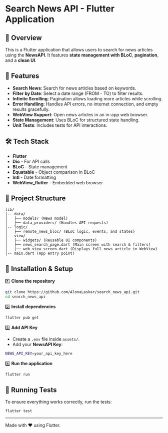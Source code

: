 # Search News API - Flutter Application

## 📌 Overview
This is a Flutter application that allows users to search for news articles using the **NewsAPI**. It features **state management with BLoC**, **pagination**, and a **clean UI**.

## 🚀 Features
- **Search News**: Search for news articles based on keywords.
- **Filter by Date**: Select a date range (FROM - TO) to filter results.
- **Infinite Scrolling**: Pagination allows loading more articles while scrolling.
- **Error Handling**: Handles API errors, no internet connection, and empty results gracefully.
- **WebView Support**: Open news articles in an in-app web browser.
- **State Management**: Uses BLoC for structured state handling.
- **Unit Tests**: Includes tests for API interactions.

## 🛠️ Tech Stack
- **Flutter** 
- **Dio** - For API calls
- **BLoC** - State management
- **Equatable** - Object comparison in BLoC
- **Intl** - Date formatting
- **WebView_flutter** - Embedded web browser

## 📂 Project Structure
```
lib/
│-- data/
│   ├── models/ (News model)
│   ├── data_providers/ (Handles API requests)
│-- logic/
│   ├── remote_news_bloc/ (BLoC logic, events, and states)
│-- view/
│   ├── widgets/ (Reusable UI components)
│   ├── news_search_page.dart (Main screen with search & filters)
│   ├── web_view_screen.dart (Displays full news article in WebView)
│-- main.dart (App entry point)
```

## 🔧 Installation & Setup
1️⃣ **Clone the repository**
```sh
git clone https://github.com/AlonaLaskar/search_news_api.git
cd search_news_api
```

2️⃣ **Install dependencies**
```sh
flutter pub get
```

3️⃣ **Add API Key**
- Create a `.env` file inside `assets/`.
- Add your **NewsAPI Key**:
```sh
NEWS_API_KEY=your_api_key_here
```

4️⃣ **Run the application**
```sh
flutter run
```

## 🧪 Running Tests
To ensure everything works correctly, run the tests:
```sh
flutter test
```
---
Made with ❤️ using Flutter.

